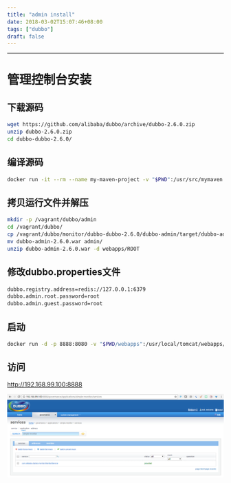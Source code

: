 ```yaml
---
title: "admin install"
date: 2018-03-02T15:07:46+08:00
tags: ["dubbo"]
draft: false
---
```


------



# 管理控制台安装

## 下载源码

```bash
wget https://github.com/alibaba/dubbo/archive/dubbo-2.6.0.zip
unzip dubbo-2.6.0.zip
cd dubbo-dubbo-2.6.0/
```

## 编译源码

```bash
docker run -it --rm --name my-maven-project -v "$PWD":/usr/src/mymaven -w /usr/src/mymaven maven:3.2-jdk-8 mvn clean install
```

## 拷贝运行文件并解压

```bash
mkdir -p /vagrant/dubbo/admin
cd /vagrant/dubbo/
cp /vagrant/dubbo/monitor/dubbo-dubbo-2.6.0/dubbo-admin/target/dubbo-admin-2.6.0.war .
mv dubbo-admin-2.6.0.war admin/
unzip dubbo-admin-2.6.0.war -d webapps/ROOT
```

## 修改dubbo.properties文件

```bash
dubbo.registry.address=redis://127.0.0.1:6379
dubbo.admin.root.password=root
dubbo.admin.guest.password=root
```

## 启动

```bash
docker run -d -p 8888:8080 -v "$PWD/webapps":/usr/local/tomcat/webapps/ --net redis_default --link redis_redis_1:redis tomcat:8.5.28-jre8-alpine
```

## 访问

http://192.168.99.100:8888

![](image\20180302_admin.png)